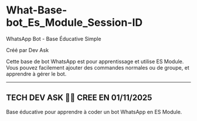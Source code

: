 # What-Base-bot_Es_Module_Session-ID

WhatsApp Bot - Base Éducative Simple

Créé par Dev Ask

Cette base de bot WhatsApp est pour apprentissage et utilise ES Module. Vous pouvez facilement ajouter des commandes normales ou de groupe, et apprendre à gérer le bot.


---
TECH DEV ASK 🍹🫡 CREE EN 01/11/2025
---

Base éducative pour apprendre à coder un bot WhatsApp en ES Module.


